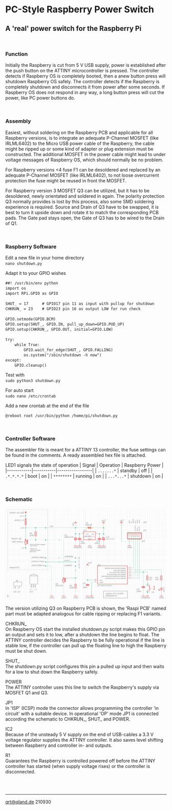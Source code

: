 # **PC-Style Raspberry Power Switch**

## A 'real' power switch for the Raspberry Pi

<br>

### **Function**
Initially the Raspberry is cut from 5 V USB supply, power is established after the push button on the ATTINY microcontroller is pressed. The controller detects if Raspberry OS is completely booted, then a anew button press will shutdown Raspberry OS safely. The controller detects if the Raspberry is completely shutdown and disconnects it from power after some seconds. If Raspberry OS does not respond in any way, a long button press will cut the power, like PC power buttons do.

<br>

### **Assembly**
Easiest, without soldering on the Raspberry PCB and applicable for all Raspberry versions, is to integrate an adequate P-Channel MOSFET (like IRLML6402) to the Micro USB power cable of the Raspberry, the cable might be ripped up or some kind of adapter or plug extension must be constructed. The additional MOSFET in the power cable might lead to under voltage messages of Raspberry OS, which should normally be no problem.

For Raspberry versions <4 fuse F1 can be desoldered and replaced by an adequate P-Channel MOSFET (like IRLML6402), to not loose overcurrent protection the fuse might be reused in front the MOSFET.

For Raspberry version 3 MOSFET Q3 can be utilized, but it has to be desoldered, newly orientated and soldered in again. The polarity protection Q3 normally provides is lost by this process, also some SMD soldering experience is required. Source and Drain of Q3 have to be swapped, it is best to turn it upside down and rotate it to match the corresponding PCB pads. The Gate pad stays open, the Gate of Q3 has to be wired to the Drain of Q1.

<br>

### **Raspberry Software**
Edit a new file in your home directory  
`nano shutdown.py`

Adapt it to your GPIO wishes
```
##! /usr/bin/env python
import os
import RPi.GPIO as GPIO

SHUT_ = 17      # GPIO17 pin 11 as input with pullup for shutdown
CHKRUN_ = 23    # GPIO23 pin 16 as output LOW for run check

GPIO.setmode(GPIO.BCM)
GPIO.setup(SHUT_, GPIO.IN, pull_up_down=GPIO.PUD_UP)
GPIO.setup(CHKRUN_, GPIO.OUT, initial=GPIO.LOW)

try:
    while True:
        GPIO.wait_for_edge(SHUT_, GPIO.FALLING)
        os.system("/sbin/shutdown -h now")
except:
    GPIO.cleanup()
```

Test with  
`sudo python3 shutdown.py`

For auto start  
`sudo nano /etc/crontab`

Add a new crontab at the end of the file
```
@reboot root /usr/bin/python /home/pi/shutdown.py
```

<br>

### **Controller Software**
The assembler file is meant for a ATTINY 13 controller, the fuse settings can be found in the comments. A ready assembled hex file is attached.

LED1 signals the state of operation
| Signal     | Operation | Raspberry Power |
|------------|-----------|-----------------|
| `.......*` | standby   | off             |
| `.*.*.*.*` | boot      | on              |
| `********` | running   | on              |
| `...*...*` | shutdown  | on              |

<br>

### **Schematic**
<img src="images/rasPow_schematic.png" width=1024>

The version utilizing Q3 on Raspberry PCB is shown, the 'Raspi PCB' named part must be adapted analogous for cable ripping or replacing F1 variants. 

CHKRUN_  
On Raspberry OS start the installed shutdown.py script makes this GPIO pin an output and sets it to low, after a shutdown the line begins to float. The ATTINY controller decides the Raspberry to be fully operational if the line is stable low, if the controller can pull up the floating line to high the Raspberry must be shut down.

SHUT_  
The shutdown.py script configures this pin a pulled up input and then waits for a low to shut down the Raspberry safely.

POWER  
The ATTINY controller uses this line to switch the Raspberry's supply via MOSFET Q1 and Q3.

JP1  
In 'ISP' (ICSP) mode the connector allows programming the controller 'in circuit' with a suitable device. In operational 'OP' mode JP1 is connected according the schematic to CHKRUN_, SHUT_ and POWER.

IC2  
Because of the unsteady 5 V supply on the end of USB-cables a 3.3 V voltage regulator supplies the ATTINY controller. It also saves level shifting between Raspberry and controller in- and outputs.

R1  
Guarantees the Raspberry is controlled powered off before the ATTINY controller has started (when supply voltage rises) or the controller is disconnected.

<br>
<br>

---

[qrt@qland.de](mailto:qrt@qland.de) 210930
